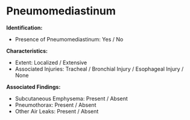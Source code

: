 
# Pneumomediastinum

**Identification:**

- Presence of Pneumomediastinum: Yes / No

**Characteristics:**

- Extent: Localized / Extensive
- Associated Injuries: Tracheal / Bronchial Injury / Esophageal Injury / None

**Associated Findings:**

- Subcutaneous Emphysema: Present / Absent
- Pneumothorax: Present / Absent
- Other Air Leaks: Present / Absent
